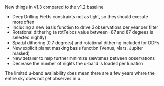 
New things in v1.3 compared to the v1.2 baseline

* Deep Drilling Fields constraints not as tight, so they should execute more often
* Including a new basis function to drive 3 observations per year per filter
* Rotational dithering (a rotTelpos value between -87 and 87 degrees is selected nightly)
* Spatial dithering (0.7 degrees) and rotational dithering included for DDFs 
* New explicit planet masking basis function (Venus, Mars, Jupiter masked)
* New detailer to help further minimize slewtimes between observations
* Decrease the number of nights the u-band is loaded per lunation

The limited u-band availability does mean there are a few years where the entire sky does not get observed in u.
